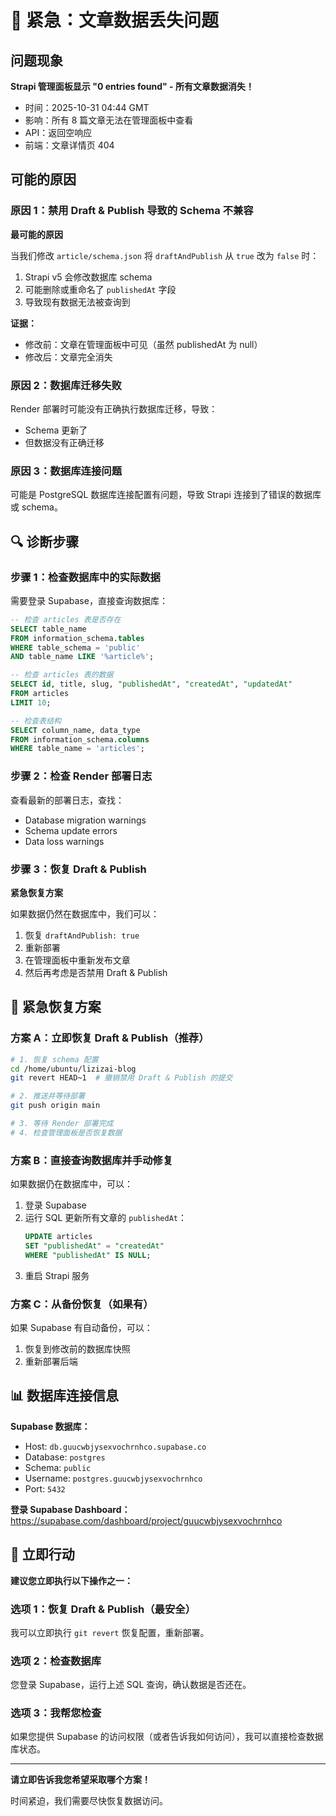 # 🚨 紧急：文章数据丢失问题

## 问题现象

**Strapi 管理面板显示 "0 entries found" - 所有文章数据消失！**

- 时间：2025-10-31 04:44 GMT
- 影响：所有 8 篇文章无法在管理面板中查看
- API：返回空响应
- 前端：文章详情页 404

## 可能的原因

### 原因 1：禁用 Draft & Publish 导致的 Schema 不兼容

**最可能的原因**

当我们修改 `article/schema.json` 将 `draftAndPublish` 从 `true` 改为 `false` 时：

1. Strapi v5 会修改数据库 schema
2. 可能删除或重命名了 `publishedAt` 字段
3. 导致现有数据无法被查询到

**证据：**
- 修改前：文章在管理面板中可见（虽然 publishedAt 为 null）
- 修改后：文章完全消失

### 原因 2：数据库迁移失败

Render 部署时可能没有正确执行数据库迁移，导致：
- Schema 更新了
- 但数据没有正确迁移

### 原因 3：数据库连接问题

可能是 PostgreSQL 数据库连接配置有问题，导致 Strapi 连接到了错误的数据库或 schema。

## 🔍 诊断步骤

### 步骤 1：检查数据库中的实际数据

需要登录 Supabase，直接查询数据库：

```sql
-- 检查 articles 表是否存在
SELECT table_name 
FROM information_schema.tables 
WHERE table_schema = 'public' 
AND table_name LIKE '%article%';

-- 检查 articles 表的数据
SELECT id, title, slug, "publishedAt", "createdAt", "updatedAt" 
FROM articles 
LIMIT 10;

-- 检查表结构
SELECT column_name, data_type 
FROM information_schema.columns 
WHERE table_name = 'articles';
```

### 步骤 2：检查 Render 部署日志

查看最新的部署日志，查找：
- Database migration warnings
- Schema update errors
- Data loss warnings

### 步骤 3：恢复 Draft & Publish

**紧急恢复方案**

如果数据仍然在数据库中，我们可以：

1. 恢复 `draftAndPublish: true`
2. 重新部署
3. 在管理面板中重新发布文章
4. 然后再考虑是否禁用 Draft & Publish

## 🔧 紧急恢复方案

### 方案 A：立即恢复 Draft & Publish（推荐）

```bash
# 1. 恢复 schema 配置
cd /home/ubuntu/lizizai-blog
git revert HEAD~1  # 撤销禁用 Draft & Publish 的提交

# 2. 推送并等待部署
git push origin main

# 3. 等待 Render 部署完成
# 4. 检查管理面板是否恢复数据
```

### 方案 B：直接查询数据库并手动修复

如果数据仍在数据库中，可以：

1. 登录 Supabase
2. 运行 SQL 更新所有文章的 `publishedAt`：
   ```sql
   UPDATE articles 
   SET "publishedAt" = "createdAt" 
   WHERE "publishedAt" IS NULL;
   ```
3. 重启 Strapi 服务

### 方案 C：从备份恢复（如果有）

如果 Supabase 有自动备份，可以：
1. 恢复到修改前的数据库快照
2. 重新部署后端

## 📊 数据库连接信息

**Supabase 数据库：**
- Host: `db.guucwbjysexvochrnhco.supabase.co`
- Database: `postgres`
- Schema: `public`
- Username: `postgres.guucwbjysexvochrnhco`
- Port: `5432`

**登录 Supabase Dashboard：**
https://supabase.com/dashboard/project/guucwbjysexvochrnhco

## 🎯 立即行动

**建议您立即执行以下操作之一：**

### 选项 1：恢复 Draft & Publish（最安全）

我可以立即执行 `git revert` 恢复配置，重新部署。

### 选项 2：检查数据库

您登录 Supabase，运行上述 SQL 查询，确认数据是否还在。

### 选项 3：我帮您检查

如果您提供 Supabase 的访问权限（或者告诉我如何访问），我可以直接检查数据库状态。

---

**请立即告诉我您希望采取哪个方案！**

时间紧迫，我们需要尽快恢复数据访问。
